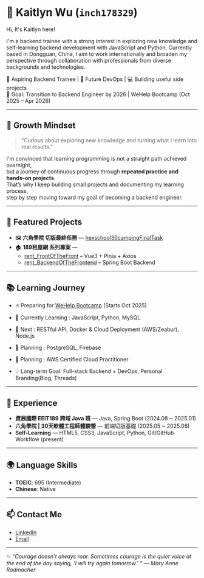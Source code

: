 # 🌟 Kaitlyn Wu (`inch178329`)

Hi, It's Kaitlyn here!

I'm a backend trainee with a strong interest in exploring new knowledge and self-learning backend development with JavaScript and Python.
Currently based in Dongguan, China, 
I aim to work internationally and broaden my perspective through collaboration with professionals from diverse backgrounds and technologies.

🌱 Aspiring Backend Trainee | 🚀 Future DevOps | 💻 Building useful side projects  
🎯 Goal: Transition to Backend Engineer by 2026 | WeHelp Bootcamp (Oct 2025 – Apr 2026)

---

## 🌱 Growth Mindset
> "Curious about exploring new knowledge and turning what I learn into real results."

I'm convinced that learning programming is not a straight path achieved overnight,  
but a journey of continuous progress through **repeated practice and hands-on projects**.  
That’s why I keep building small projects and documenting my learning process,  
step by step moving toward my goal of becoming a backend engineer.  

---

## 📌 Featured Projects
- 🖼️ **六角學院 切版最終任務** —  [hexschool30campingFinalTask](https://github.com/inch178329/hexschool30campingFinalTask)
- 🏠 **189租屋網 系列專案** —
  - [rent_FrontOfTheFront](https://github.com/winston20000511/rent_FrontOfTheFront) – Vue3 + Pinia + Axios  
  - [rent_BackendOfTheFrontend](https://github.com/winston20000511/rent_BackendOfTheFrontend) – Spring Boot Backend

---

## 📚 Learning Journey
- 🔥 Preparing for [WeHelp Bootcamp](https://wehelp.tw/) (Starts Oct 2025)  
- 📘 Currently Learning : JavaScript, Python, MySQL
- 🐳 Next : RESTful API, Docker & Cloud Deployment (AWS/Zeabur), Node.js
- 🐘 Planning : PostgreSQL, Firebase
- 📝 Planning : AWS Certified Cloud Practitioner  

- 💡 Long-term Goal: Full-stack Backend + DevOps, Personal Branding(Blog, Threads)

---

## 🧩 Experience
- **資展國際 EEIT189 跨域 Java 班** — Java, Spring Boot (2024.08 ~ 2025.01)  
- **六角學院 | 30天軟體工程師體驗營** — 前端切版基礎 (2025.05 ~ 2025.06)  
- **Self-Learning** —   HTML5, CSS3, JavaScript, Python, Git/GitHub Workflow (present)

---

## 🌍 Language Skills
- **TOEIC**: 695 (Intermediate)
- **Chinese**: Native  

---

## 📫 Contact Me
- [LinkedIn](https://www.linkedin.com/in/kaitlynwuuu/)  
- [Email](mailto:carol98569@gmail.com)  

---

✨ *“Courage doesn’t always roar. Sometimes courage is the quiet voice at the end of the day saying, ‘I will try again tomorrow.’ ”*  — *Mary Anne Radmacher*  
